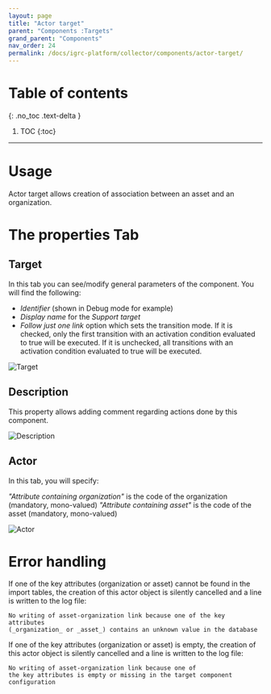 ```yaml
---
layout: page
title: "Actor target"
parent: "Components :Targets"
grand_parent: "Components"
nav_order: 24
permalink: /docs/igrc-platform/collector/components/actor-target/
---
```


# Table of contents
{: .no_toc .text-delta }

1. TOC
{:toc}
---

# Usage

Actor target allows creation of association between an asset and an organization.  

# The properties Tab

## Target

In this tab you can see/modify general parameters of the component. You will find the following:

- _Identifier_ (shown in Debug mode for example)
- _Display name_ for the _Support target_
- _Follow just one link_ option which sets the transition mode. If it is checked, only the first transition with an activation condition evaluated to true will be executed. If it is unchecked, all transitions with an activation condition evaluated to true will be executed.

![Target]({{site.baseurl}}/docs/igrc-platform/collector/components/targets/actor-target/images/actor_2018-04-06_15_48_40-.png "Target")

## Description  

This property allows adding comment regarding actions done by this component.  

![Description]({{site.baseurl}}/docs/igrc-platform/collector/components/targets/actor-target/images/actor_2018-04-06_15_48_53-.png "Description")

## Actor

In this tab, you will specify:

_"Attribute containing organization"_ is the code of the organization (mandatory, mono-valued)
_"Attribute containing asset"_ is the code of the asset (mandatory, mono-valued)

![Actor]({{site.baseurl}}/docs/igrc-platform/collector/components/targets/actor-target/images/actor_2018-04-06_15_49_10-.png "Actor")

# Error handling

If one of the key attributes (organization or asset) cannot be found in the import tables, the creation of this actor object is silently cancelled and a line is written to the log file:  
```
No writing of asset-organization link because one of the key attributes
(_organization_ or _asset_) contains an unknown value in the database
```

If one of the key attributes (organization or asset) is empty, the creation of this actor object is silently cancelled and a line is written to the log file:
```
No writing of asset-organization link because one of
the key attributes is empty or missing in the target component configuration
```
